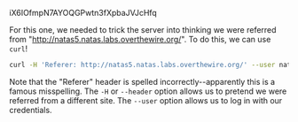 iX6IOfmpN7AYOQGPwtn3fXpbaJVJcHfq

For this one, we needed to trick the server into thinking we were referred from "http://natas5.natas.labs.overthewire.org/". To do this, we can use `curl`!

```bash
curl -H 'Referer: http://natas5.natas.labs.overthewire.org/' --user natas4:Z9tkRkWmpt9Qr7XrR5jWRkgOU901swEZ http://natas4.natas.labs.overthewire.org
```

Note that the "Referer" header is spelled incorrectly--apparently this is a famous misspelling. The `-H` or `--header` option allows us to pretend we were referred from a different site. The `--user` option allows us to log in with our credentials. 
